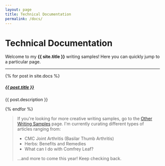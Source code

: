 ```yaml
---
layout: page
title: Technical Documentation
permalink: /docs/
---
```


# Technical Documentation

Welcome to my **{{ site.title }}** writing samples! Here you can quickly jump to a particular page.

<div class="section-index">
    <hr class="panel-line">
    {% for post in site.docs  %}        
    <div class="entry">
    <h5><a href="{{ post.url | prepend: site.baseurl }}">{{ post.title }}</a></h5>
    <p>{{ post.description }}</p>
    </div>{% endfor %}
</div>

>If you're looking for more creative writing samples, go to the [Other Writing Samples](news.md) page.  I'm currently curating different types of articles ranging from:
>- CMC Joint Arthritis (Basilar Thumb Arthritis)
>- Herbs: Benefits and Remedies
>- What can I do with Comfrey Leaf?
>
>...and more to come this year!  Keep checking back.